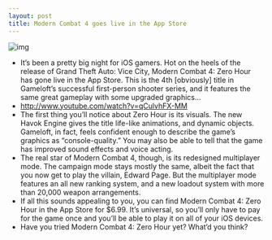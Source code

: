 ```yaml
---
layout: post
title: Modern Combat 4 goes live in the App Store
---
```

![img](http://media.idownloadblog.com/wp-content/uploads/2012/10/Modern-Combat-4-Zero-Hour-screenshot-003.jpg)
* It’s been a pretty big night for iOS gamers. Hot on the heels of the release of Grand Theft Auto: Vice City, Modern Combat 4: Zero Hour has gone live in the App Store. This is the 4th [obviously] title in Gameloft’s successful first-person shooter series, and it features the same great gameplay with some upgraded graphics…
* http://www.youtube.com/watch?v=qCulvhFX-MM
* The first thing you’ll notice about Zero Hour is its visuals. The new Havok Engine gives the title life-like animations, and dynamic objects. Gameloft, in fact, feels confident enough to describe the game’s graphics as “console-quality.” You may also be able to tell that the game has improved sound effects and voice acting.
* The real star of Modern Combat 4, though, is its redesigned multiplayer mode. The campaign mode stays mostly the same, albeit the fact that you now get to play the villain, Edward Page. But the multiplayer mode features an all new ranking system, and a new loadout system with more than 20,000 weapon arrangements.
* If all this sounds appealing to you, you can find Modern Combat 4: Zero Hour in the App Store for $6.99. It’s universal, so you’ll only have to pay for the game once and you’ll be able to play it on all of your iOS devices.
* Have you tried Modern Combat 4: Zero Hour yet? What’d you think?

